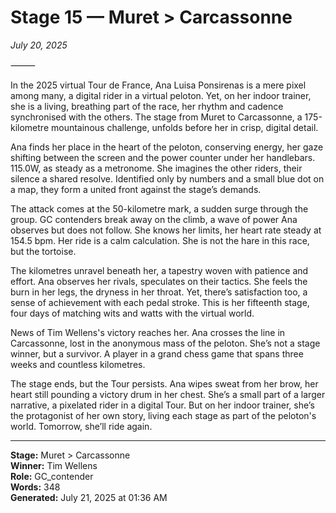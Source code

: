# Stage 15 — Muret > Carcassonne

*July 20, 2025*

⸻

In the 2025 virtual Tour de France, Ana Luisa Ponsirenas is a mere pixel among many, a digital rider in a virtual peloton. Yet, on her indoor trainer, she is a living, breathing part of the race, her rhythm and cadence synchronised with the others. The stage from Muret to Carcassonne, a 175-kilometre mountainous challenge, unfolds before her in crisp, digital detail.

Ana finds her place in the heart of the peloton, conserving energy, her gaze shifting between the screen and the power counter under her handlebars. 115.0W, as steady as a metronome. She imagines the other riders, their silence a shared resolve. Identified only by numbers and a small blue dot on a map, they form a united front against the stage’s demands.

The attack comes at the 50-kilometre mark, a sudden surge through the group. GC contenders break away on the climb, a wave of power Ana observes but does not follow. She knows her limits, her heart rate steady at 154.5 bpm. Her ride is a calm calculation. She is not the hare in this race, but the tortoise.

The kilometres unravel beneath her, a tapestry woven with patience and effort. Ana observes her rivals, speculates on their tactics. She feels the burn in her legs, the dryness in her throat. Yet, there’s satisfaction too, a sense of achievement with each pedal stroke. This is her fifteenth stage, four days of matching wits and watts with the virtual world.

News of Tim Wellens's victory reaches her. Ana crosses the line in Carcassonne, lost in the anonymous mass of the peloton. She’s not a stage winner, but a survivor. A player in a grand chess game that spans three weeks and countless kilometres.

The stage ends, but the Tour persists. Ana wipes sweat from her brow, her heart still pounding a victory drum in her chest. She’s a small part of a larger narrative, a pixelated rider in a digital Tour. But on her indoor trainer, she’s the protagonist of her own story, living each stage as part of the peloton's world. Tomorrow, she’ll ride again.

---

**Stage:** Muret > Carcassonne  
**Winner:** Tim Wellens  
**Role:** GC_contender  
**Words:** 348  
**Generated:** July 21, 2025 at 01:36 AM  
